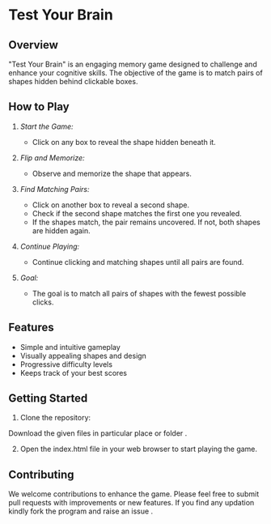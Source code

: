 # Test Your Brain

## Overview
"Test Your Brain" is an engaging memory game designed to challenge and enhance your cognitive skills. 
The objective of the game is to match pairs of shapes hidden behind clickable boxes. 

## How to Play
1. *Start the Game:*
   - Click on any box to reveal the shape hidden beneath it.
   
2. *Flip and Memorize:*
   - Observe and memorize the shape that appears.
   
3. *Find Matching Pairs:*
   - Click on another box to reveal a second shape.
   - Check if the second shape matches the first one you revealed.
   - If the shapes match, the pair remains uncovered. If not, both shapes are hidden again.
   
4. *Continue Playing:*
   - Continue clicking and matching shapes until all pairs are found.
   
5. *Goal:*
   - The goal is to match all pairs of shapes with the fewest possible clicks.

## Features
- Simple and intuitive gameplay
- Visually appealing shapes and design
- Progressive difficulty levels
- Keeps track of your best scores

## Getting Started
1. Clone the repository:
   
  Download the given files in particular place or folder .
   
2. Open the index.html file in your web browser to start playing the game.

## Contributing
We welcome contributions to enhance the game. Please feel free to submit pull requests with improvements or new features.
If you find any updation kindly fork the program and raise an issue . 

